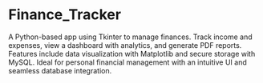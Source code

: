 # Finance_Tracker
A Python-based app using Tkinter to manage finances. Track income and expenses, view a dashboard with analytics, and generate PDF reports. Features include data visualization with Matplotlib and secure storage with MySQL. Ideal for personal financial management with an intuitive UI and seamless database integration.
